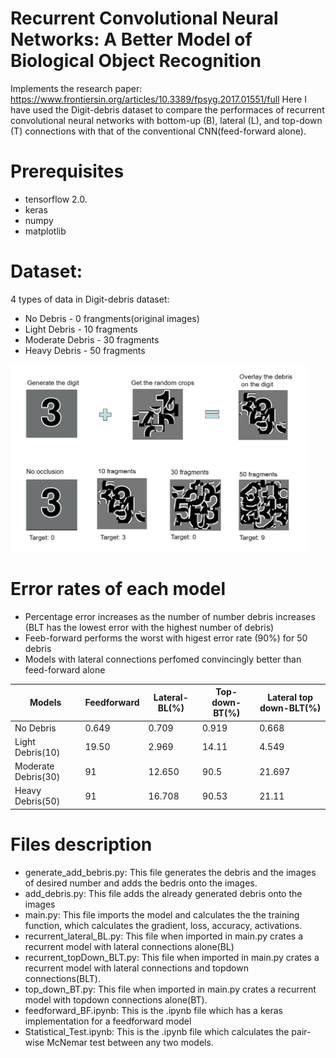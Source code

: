 # Recurrent Convolutional Neural Networks: A Better Model of Biological Object Recognition
Implements the research paper: https://www.frontiersin.org/articles/10.3389/fpsyg.2017.01551/full 
Here I have used the Digit-debris dataset to compare the performaces of recurrent convolutional neural networks with bottom-up (B), lateral (L), and top-down (T) connections with that of the conventional CNN(feed-forward alone).

# Prerequisites
- tensorflow 2.0. 
- keras 
- numpy
- matplotlib

# Dataset:
4 types of data in Digit-debris dataset:
  - No Debris - 0 frangments(original images)
  - Light Debris - 10 fragments
  - Moderate Debris - 30 fragments
  - Heavy Debris - 50 fragments
  
<img src="RNN_Images/data_set_generation.PNG" height="300" >

# Error rates of each model 
- Percentage error increases as the number of number debris increases (BLT has the lowest error with the highest number of debris)
- Feeb-forward performs the worst with higest error rate (90%) for 50 debris
- Models with lateral connections perfomed convincingly better than feed-forward alone

| Models  | Feedforward | Lateral-BL(%) | Top-down-BT(%)| Lateral top down-BLT(%) |
| ------ | ------ | ------ | ------ | ----- | 
|No Debris | 0.649 | 0.709 | 0.919 | 0.668 | 
|Light Debris(10)| 19.50 | 2.969 | 14.11 | 4.549 | 
|Moderate Debris(30)| 91 | 12.650 | 90.5 | 21.697 |
|Heavy Debris(50) | 91 | 16.708 | 90.53 | 21.11|

# Files description
- generate_add_bebris.py: This file generates the debris and the images of desired number and adds the bedris onto the images.
- add_debris.py: This file adds the already generated debris onto the images
- main.py: This file imports the model and calculates the the training function, which calculates the gradient, loss, accuracy, activations.
- recurrent_lateral_BL.py: This file when imported in main.py crates a recurrent model with lateral connections alone(BL)
- recurrent_topDown_BLT.py: This file when imported in main.py crates a recurrent model with lateral connections and topdown connections(BLT).
- top_down_BT.py: This file when imported in main.py crates a recurrent model with topdown connections alone(BT).
- feedforward_BF.ipynb: This is the .ipynb file which has a keras implementation for a feedforward model
- Statistical_Test.ipynb: This is the .ipynb file which calculates the pair-wise McNemar test between any two models.








